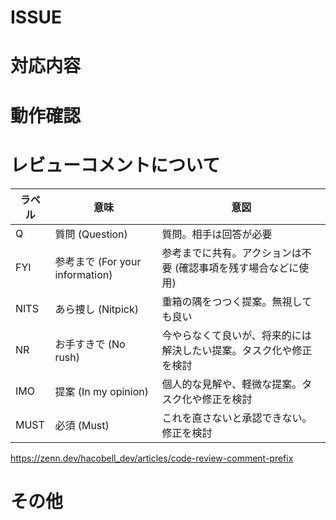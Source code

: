 # ISSUE

# 対応内容

# 動作確認

# レビューコメントについて

| ラベル  | 意味                          | 意図                                |
|------|-----------------------------|-----------------------------------|
| Q    | 質問 (Question)               | 質問。相手は回答が必要                       |
| FYI  | 参考まで (For your information) | 参考までに共有。アクションは不要 (確認事項を残す場合などに使用) |
| NITS | あら捜し (Nitpick)              | 重箱の隅をつつく提案。無視しても良い                |
| NR   | お手すきで (No rush)             | 今やらなくて良いが、将来的には解決したい提案。タスク化や修正を検討 |
| IMO  | 提案 (In my opinion)          | 個人的な見解や、軽微な提案。タスク化や修正を検討          |
| MUST | 必須 (Must)                   | これを直さないと承認できない。修正を検討              |

https://zenn.dev/hacobell_dev/articles/code-review-comment-prefix

# その他
